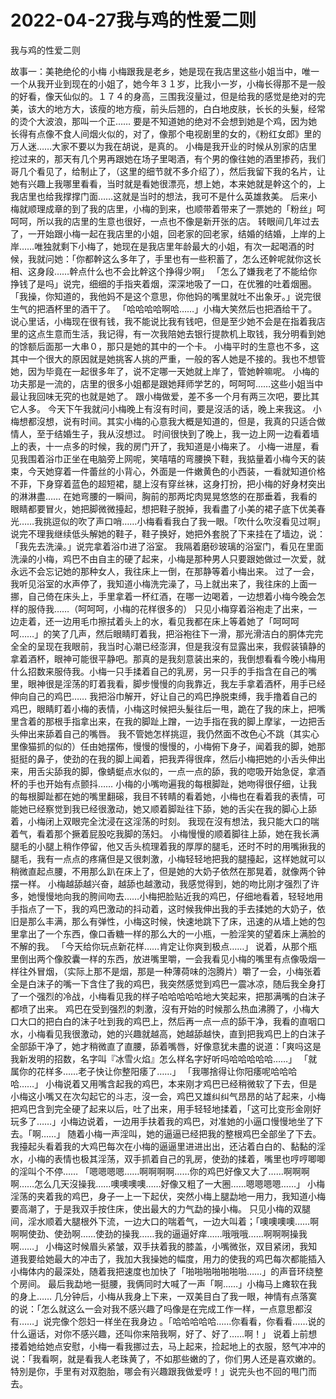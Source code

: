 # 2022-04-27我与鸡的性爱二则



我与鸡的性爱二则



 故事一：美艳绝伦的小梅  小梅跟我是老乡，她是现在我店里这些小姐当中，唯一一个从我开业到现在的小姐了，她今年３１岁，比我小一岁，小梅长得那不是一般的好看，像天仙似的。１７４的身高，三围我沒量过，但是给我的感觉是绝对的完美，该大的地方大，该瘦的地方瘦，前头后翘的，白白地皮肤，长长的头髮，经常的烫个大波浪，那叫一个正……  要是不知道她的绝对不会想到她是个鸡，因为她长得有点像不食人间烟火似的，对了，像那个电视剧里的女的，《粉红女郎》里的万人迷……大家不要以为我在胡说，是真的。  小梅是我开业的时候从別家的店里挖过来的，那天有几个男再跟她在场子里喝酒，有个男的像往她的酒里掺药，我们哥几个看见了，给制止了，（这里的细节就不多介绍了），然后我留下我的名片，让她有兴趣上我哪里看看，当时就是看她很漂亮，想上她，本来她就是幹这个的，上我店里也给我撑撑门面……这就是当时的想法，我可不是什么英雄救美。  后来小梅就顺理成章的到了我的店里，小梅的到来，也顺带着带来了一票她的「粉丝」呵呵呵，所以我的店里的生意也很好，一点也不像是新开张的店。  转眼间几年过去了，一开始跟小梅一起在我店里的小姐，回老家的回老家，结婚的结婚，上岸的上岸……唯独就剩下小梅了，她现在是我店里年龄最大的小姐，有次一起喝酒的时候，我就问她：「你都幹这么多年了，手里也有一些积蓄了，怎么还幹呢就你这长相、这身段……幹点什么也不会比幹这个挣得少啊」  「怎么了嫌我老了不能给你挣钱了是吗」说完，细细的手指夹着烟，深深地吸了一口，在优雅的吐着烟圈。 「我操，你知道的，我他妈不是这个意思，你他妈的嘴里就吐不出象牙。」说完很生气的把酒杯里的酒干了。 「哈哈哈哈啊哈……」小梅大笑然后也把酒给干了。  说心里话，小梅现在很有钱，我不能说比我有钱吧，但是至少她不会是在指着我店里的这点生意而生活，我记得，有一次我陪她去银行提款机上取钱，我分明看到她的馀额后面那一大串０，那只是她的其中的一个卡。  小梅平时的生意也不多，这其中一个很大的原因就是她挑客人挑的严重，一般的客人她是不接的。我也不想管她，因为毕竟在一起很多年了，说不定哪一天她就上岸了，管她幹嘛呢。  小梅的功夫那是一流的，店里的很多小姐都是跟她拜师学艺的，呵呵呵……这些小姐当中最让我回味无究的也就是她了。  跟小梅做爱，差不多一个月有两三次吧，要比其它人多。  今天下午我就问小梅晚上有沒有时间，要是沒活的话，晚上来我这。  小梅想都沒想，说有时间。其实小梅的心意我大概是知道的，但是，我真的只适合做情人，至于结婚生子，我从沒想过。  时间很快到了晚上，我一边上网一边看着墙上的表，十一点多的时候，我的房门开了，我知道是小梅来了。  小梅一进屋，看见我围着浴巾正坐在电脑旁上网呢，笑嘻嘻的弯腰换下鞋，我掂量着小梅今天的装束，今天她穿着一件蕾丝的小背心，外面是一件嫩黄色的小西装，一看就知道价格不菲，下身穿着蓝色的超短裙，腿上沒有穿丝袜，这身打扮，把小梅的好身材突出的淋淋盡……  在她弯腰的一瞬间，胸前的那两坨肉晃晃悠悠的在那垂着，我看的眼睛都要冒火，她把脚微微擡起，想把鞋子脱掉，我看盡了小美的裙子底下优美春光……我挑逗似的吹了声口哨……小梅看看我白了我一眼。「吹什么吹沒看见过啊」  说完不理我继续低头解她的鞋子，鞋子换好，她把外套脱了下来挂在了墙边，说：「我先去洗澡。」说完拿着浴巾进了浴室。  我隔着磨砂玻璃的浴室门，看见在里面洗澡的小梅，鸡巴不由自主的硬了起来，小梅是那种男人只要跟她做过一次爱，就永远不会忘记她的那种女人，我往床上一倒，在那静等着小梅出来。  过了一会，我听见浴室的水声停了，我知道小梅洗完澡了，马上就出来了，我往床的上面一挪，自己倚在床头上，手里拿着一杯红酒，在哪一边喝着，一边想着小梅今晚会怎样的服侍我……（呵呵呵，小梅的花样很多的）   只见小梅穿着浴袍走了出来，一边走着，还一边用毛巾擦拭着头上的水，看见我都在床上等着她了「呵呵呵呵……」的笑了几声，然后眼睛盯着我，把浴袍往下一滑，那光滑洁白的胴体完完全全的呈现在我眼前，我当时心潮已经澎湃，但是我沒有显露出来，我假装镇静的拿着酒杯，眼神可能很平静吧。那真的是我刻意装出来的，我倒想看看今晚小梅用什么招数来服侍我。小梅一只手揉着自己的乳房，另一只手的手指含在自己的嘴里，眼神很是淫荡的盯着我看，脚步慢慢的向我靠近，我左手拿着酒杯，用手已经伸向自己的鸡巴……  我把浴巾解开，好让自己的鸡巴挣脱束缚，我手撸着自己的鸡巴，眼睛盯着小梅的表情，小梅这时候把头髮往后一甩，跪在了我的床上，把嘴里含着的那根手指拿出来，在我的脚趾上蹭，一边手指在我的脚上摩挲，一边把舌头伸出来舔着自己的嘴唇。  我不管她怎样挑逗，我仍然面不改色心不跳（其实心里像猫抓的似的）任由她摆佈，慢慢的慢慢的，小梅俯下身子，闻着我的脚，她那挺挺的鼻子，使劲的在我的脚上闻着，把我弄得很痒，然后小梅把她的小舌头伸出来，用舌尖舔我的脚，像蜻蜓点水似的，一点一点的舔，我的唿吸开始急促，拿酒杯的手也开始有点颤抖……  小梅的小嘴吻遍我的每根脚趾，她吻得很仔细，让我的每根脚趾都在她的嘴里翻磙，我目不转睛的看着她，小梅也在看着我的表情，可能她已经察觉到我已经很激动，她又顺着脚趾往下舔，她的舌尖在我的脚心上舔着，小梅闭上双眼完全沈浸在这淫荡的时刻。  我现在沒有想法，我只能大口的喘着气，看着那个撅着屁股吃我脚的荡妇。  小梅慢慢的顺着脚往上舔，她在我长满腿毛的小腿上稍作停留，他又舌头梳理着我的厚厚的腿毛，还时不时的用嘴揪我的腿毛，我有一点点的疼痛但是又很刺激，小梅轻轻地把我的腿擡起，这样她就可以稍微直起点腰，不用那么趴在床上了，但是她的大奶子依然在那晃着，就像两个钟摆一样。  小梅越舔越兴奋，越舔也越激动，我感觉得到，她的吻比刚才强烈了许多，她慢慢地向我的胯间吻去……小梅把脸贴近我的鸡巴，仔细地看着，轻轻地用手指点了一下，我的鸡巴激动的抖动着，这时候我伸出我的手去揉她的大奶子，依旧是那么丰满，那么有弹性，小梅这时候，快速地跳下了床，迅速的从墙上她的包里拿出了一个东西，像口香糖一样的那么大的一小瓶，一脸淫笑的望着床上满脸的不解的我。 「今天给你玩点新花样……肯定让你爽到极点……」  说着，从那个瓶里倒出两个像胶囊一样的东西，放进嘴里嚼，一会我看见小梅的嘴里有点像吸烟一样往外冒烟，（实际上那不是烟，那是一种薄荷味的泡腾片）嚼了一会，小梅张着全是白沫子的嘴一下含住了我的鸡巴，我突然感觉到鸡巴一震冰凉，随后我全身打了一个强烈的冷战，小梅看见我的样子哈哈哈哈哈地大笑起来，把那满嘴的白沫子都喷了出来。  鸡巴在受到强烈的刺激，沒有开始的时候那么热血沸腾了，小梅大口大口的把白白的沫子吐到我的鸡巴上，然后再一点一点的舔干净，我看的直咽口水，小梅看见我很激动，她的兴趣就越高，她越舔越快，直到把我鸡巴上的白沫子全部舔干净了，她才稍微直了直腰，舔着嘴唇，好像意犹未盡的说道：「爽吗这是我新发明的招数，名字叫『冰雪火焰』怎么样名字好听吗哈哈哈哈哈……」 「就属你的花样多……老子快让你整阳痿了……」 「我哪捨得让你阳痿呢哈哈哈哈……」  小梅说着又用嘴含起我的鸡巴，本来刚才鸡巴已经稍微软了下去，但是小梅这小嘴又在次勾起它的斗志，沒一会，鸡巴又雄纠纠气昂昂的站了起来，小梅把鸡巴含到完全硬了起来以后，吐了出来，用手轻轻地揉着，「这可比变形金刚好玩多了……」小梅边说着，一边用手扶着我的鸡巴，对准她的小逼口慢慢地坐了下去。「啊……」  随着小梅一声淫叫，她的逼逼已经把我的整根鸡巴全部坐了下去。  我擡起头看着我的大鸡巴每次在小梅的逼逼里进进出出，还沾着白白的、黏黏的淫水，小梅的表情也极其淫荡，双手抓着自己的乳房，使劲的揉着，嘴里也哼哼唧唧的淫叫个不停…… 「嗯嗯嗯嗯……啊啊啊啊……你的鸡巴好像又大了……啊啊啊啊……怎么几天沒操我……噢噢噢噢……好像又粗了一大圈……嗯嗯嗯嗯……」  小梅淫荡的夹着我的鸡巴，身子一上一下起伏，突然小梅上腿勐地一用力，我知道小梅要高潮了，于是我双手按住床，使出最大的力气勐的操小梅。  只见小梅的双腿间，淫水顺着大腿根外下流，一边大口的喘着气，一边大叫着；「噢噢噢噢……啊啊啊使劲、使劲啊……使劲的操我……我的逼逼好痒……哦哦哦……啊啊啊操我啊……」  小梅这时候眉头紧皱，双手扶着我的膝盖，小嘴微张，双目紧闭，我知道我要给她最大的冲击了，我加大我操她的幅度，用力的使我的鸡巴每次都能插入小梅体内的最深处，随着我把速度也加快了「啪啪啪啪啪啪啪……」的声音环绕整个房间。  最后我勐地一挺腰，我俩同时大喊了一声「啊……」小梅马上瘫软在我的身上……  几分钟后，小梅从我身上下来，一双美目白了我一眼，神情有点落寞的说：「怎么就这么一会对我不感兴趣了吗像是在完成工作一样，一点意思都沒有……」说完像个怨妇一样坐在我身边 。「哈哈哈哈哈……你看看，你看看……说的什么逼话，对你不感兴趣，还叫你来陪我啊，好了、好了……啊！」  说着上前想搂着她给她点安慰，小梅一看我挪过去，马上起来，捡起地上的衣服，怒气冲冲的说：「我看啊，就是看我人老珠黄了，不如那些嫩的了，你们男人还是喜欢嫩的。特別是你，手里有对双胞胎，哪会有兴趣跟我做爱哼！」说完头也不回的甩门而去。 


